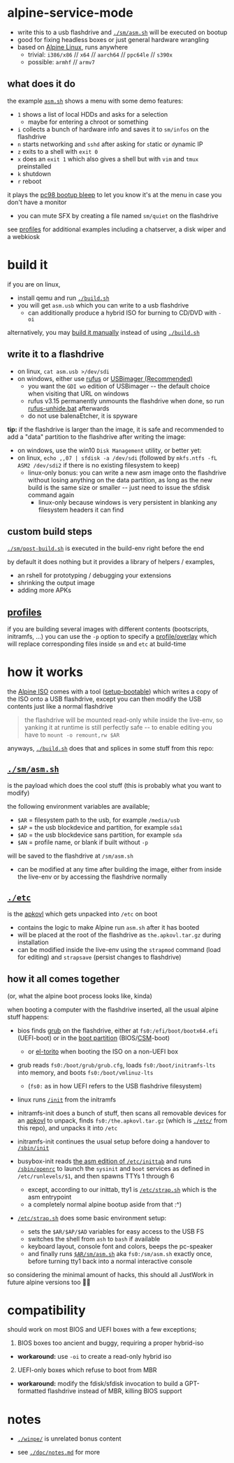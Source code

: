 # alpine-service-mode

* write this to a usb flashdrive and [`./sm/asm.sh`](./sm/asm.sh) will be executed on bootup
* good for fixing headless boxes or just general hardware wrangling
* based on [Alpine Linux](https://alpinelinux.org/), runs anywhere
  * trivial: `i386/x86` // `x64` // `aarch64` // `ppc64le` // `s390x`
  * possible: `armhf` // `armv7`


## what does it do

the example [`asm.sh`](./sm/asm.sh) shows a menu with some demo features:

* `1` shows a list of local HDDs and asks for a selection
  * maybe for entering a chroot or something
* `i` collects a bunch of hardware info and saves it to `sm/infos` on the flashdrive
* `n` starts networking and `sshd` after asking for `s`tatic or `d`ynamic IP
* `z` exits to a shell with `exit 0`
* `x` does an `exit 1` which also gives a shell but with `vim` and `tmux` preinstalled
* `k` shutdown
* `r` reboot

it plays the [pc98 bootup bleep](https://www.youtube.com/watch?v=9qof0qye1ao#t=6m28s) to let you know it's at the menu in case you don't have a monitor

* you can mute SFX by creating a file named `sm/quiet` on the flashdrive

see [profiles](./p/) for additional examples including a chatserver, a disk wiper and a webkiosk


# build it

if you are on linux,
* install qemu and run [`./build.sh`](./build.sh)
* you will get `asm.usb` which you can write to a usb flashdrive
  * can additionally produce a hybrid ISO for burning to CD/DVD with `-oi`

alternatively, you may [build it manually](./doc/manual-build.md) instead of using [`./build.sh`](./build.sh)


## write it to a flashdrive

* on linux, `cat asm.usb >/dev/sdi`
* on windows, either use [rufus](https://github.com/pbatard/rufus/releases/) or [USBimager (Recommended)](https://bztsrc.gitlab.io/usbimager/)
  * you want the `GDI wo` edition of USBimager -- the default choice when visiting that URL on windows
  * rufus v3.15 permanently unmounts the flashdrive when done, so run [rufus-unhide.bat](./doc/rufus-unhide.bat) afterwards
  * do not use balenaEtcher, it is spyware

**tip:** if the flashdrive is larger than the image, it is safe and recommended to add a "data" partition to the flashdrive after writing the image:
* on windows, use the win10 `Disk Management` utility, or better yet:
* on linux, `echo ,,07 | sfdisk -a /dev/sdi` (followed by `mkfs.ntfs -fL ASM2 /dev/sdi2` if there is no existing filesystem to keep)
  * linux-only bonus: you can write a new asm image onto the flashdrive without losing anything on the data partition, as long as the new build is the same size or smaller -- just need to issue the sfdisk command again
    * linux-only because windows is very persistent in blanking any filesystem headers it can find


## custom build steps

[`./sm/post-build.sh`](./sm/post-build.sh) is executed in the build-env right before the end

by default it does nothing but it provides a library of helpers / examples,
* an rshell for prototyping / debugging your extensions
* shrinking the output image
* adding more APKs


## [profiles](./p/)

if you are building several images with different contents (bootscripts, initramfs, ...) you can use the `-p` option to specify a [profile/overlay](./p/) which will replace corresponding files inside `sm` and `etc` at build-time


# how it works

the [Alpine ISO](https://alpinelinux.org/downloads/) comes with a tool ([setup-bootable](https://wiki.alpinelinux.org/wiki/Alpine_setup_scripts#setup-bootable)) which writes a copy of the ISO onto a USB flashdrive, except you can then modify the USB contents just like a normal flashdrive

> the flashdrive will be mounted read-only while inside the live-env, so yanking it at runtime is still perfectly safe -- to enable editing you have to `mount -o remount,rw $AR`

anyways, [`./build.sh`](./build.sh) does that and splices in some stuff from this repo:


## [`./sm/asm.sh`](./sm/asm.sh)

is the payload which does the cool stuff (this is probably what you want to modify)

the following environment variables are available;
* `$AR` = filesystem path to the usb, for example `/media/usb`
* `$AP` = the usb blockdevice and partition, for example `sda1`
* `$AD` = the usb blockdevice sans partition, for example `sda`
* `$AN` = profile name, or blank if built without `-p`

will be saved to the flashdrive at `/sm/asm.sh`
* can be modified at any time after building the image, either from inside the live-env or by accessing the flashdrive normally


## [`./etc`](./etc)

is the [apkovl](https://wiki.alpinelinux.org/wiki/Alpine_local_backup) which gets unpacked into `/etc` on boot

* contains the logic to make Alpine run `asm.sh` after it has booted
* will be placed at the root of the flashdrive as `the.apkovl.tar.gz` during installation
* can be modified inside the live-env using the `strapmod` command (load for editing) and `strapsave` (persist changes to flashdrive)


## how it all comes together

(or, what the alpine boot process looks like, kinda)

when booting a computer with the flashdrive inserted, all the usual alpine stuff happens:

* bios finds [grub](https://en.wikipedia.org/wiki/GNU_GRUB) on the flashdrive, either at `fs0:/efi/boot/bootx64.efi` (UEFI-boot) or in the [boot partition](https://en.wikipedia.org/wiki/BIOS_boot_partition) (BIOS/[CSM](https://en.wikipedia.org/wiki/Unified_Extensible_Firmware_Interface#CSM_booting)-boot)
  * or [el-torito](https://en.wikipedia.org/wiki/ISO_9660#El_Torito) when booting the ISO on a non-UEFI box

* grub reads `fs0:/boot/grub/grub.cfg`, loads `fs0:/boot/initramfs-lts` into memory, and boots `fs0:/boot/vmlinuz-lts`
  * (`fs0:` as in how UEFI refers to the USB flashdrive filesystem)

* linux runs [`/init`](https://github.com/alpinelinux/mkinitfs/blob/master/initramfs-init.in) from the initramfs

* initramfs-init does a bunch of stuff, then scans all removable devices for an [apkovl](https://wiki.alpinelinux.org/wiki/Alpine_local_backup) to unpack, finds `fs0:/the.apkovl.tar.gz` (which is [`./etc/`](./etc/) from this repo), and unpacks it into `/etc`

* initramfs-init continues the usual setup before doing a handover to [`/sbin/init`](https://github.com/mirror/busybox/blob/master/init/init.c)

* busybox-init reads [the asm edition of `/etc/inittab`](./etc/inittab) and runs [`/sbin/openrc`](https://wiki.gentoo.org/wiki/OpenRC) to launch the `sysinit` and `boot` services as defined in `/etc/runlevels/$1`, and then spawns TTYs 1 through 6
  * except, according to our inittab, tty1 is [`/etc/strap.sh`](./etc/strap.sh) which is the asm entrypoint
  * a completely normal alpine bootup aside from that :^)

* [`/etc/strap.sh`](./etc/strap.sh) does some basic environment setup:
  * sets the `$AR/$AP/$AD` variables for easy access to the USB FS
  * switches the shell from `ash` to `bash` if available
  * keyboard layout, console font and colors, beeps the pc-speaker
  * and finally runs [`$AR/sm/asm.sh`](./sm/asm.sh) aka `fs0:/sm/asm.sh` exactly once, before turning tty1 back into a normal interactive console

so considering the minimal amount of hacks, this should all JustWork in future alpine versions too 🤞🤞


# compatibility

should work on most BIOS and UEFI boxes with a few exceptions;

1. BIOS boxes too ancient and buggy, requiring a proper hybrid-iso
  * **workaround:** use `-oi` to create a read-only hybrid iso

2. UEFI-only boxes which refuse to boot from MBR
  * **workaround:** modify the fdisk/sfdisk invocation to build a GPT-formatted flashdrive instead of MBR, killing BIOS support


# notes

* [`./winpe/`](./winpe/) is unrelated bonus content

* see [`./doc/notes.md`](./doc/notes.md) for more
